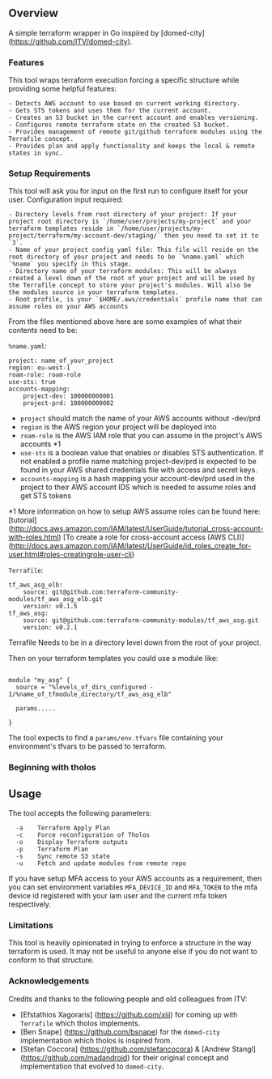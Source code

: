 ## Overview

A simple terraform wrapper in Go inspired by [domed-city] (https://github.com/ITV/domed-city).


### Features

This tool wraps terraform execution forcing a specific structure while providing some helpful features:

	- Detects AWS account to use based on current working directory.
	- Gets STS tokens and uses them for the current account.
	- Creates an S3 bucket in the current account and enables versioning.
	- Configures remote terraform state on the created S3 bucket.
	- Provides management of remote git/github terraform modules using the Terrafile concept.
	- Provides plan and apply functionality and keeps the local & remote states in sync.


### Setup Requirements

This tool will ask you for input on the first run to configure itself for your user.
Configuration input required:

	- Directory levels from root directory of your project: If your project root directory is `/home/user/projects/my-project` and your terraform templates reside in `/home/user/projects/my-project/terraform/my-account-dev/staging/` then you need to set it to `3`.
	- Name of your project config yaml file: This file will reside on the root directory of your project and needs to be `%name.yaml` which `%name` you specify in this stage.
	- Directory name of your terraform modules: This will be always created a level down of the root of your project and will be used by the Terrafile concept to store your project's modules. Will also be the modules source in your terraform templates.
	- Root profile, is your `$HOME/.aws/credentials` profile name that can assume roles on your AWS accounts


From the files mentioned above here are some examples of what their contents need to be:

`%name.yaml`:

```
project: name_of_your_project
region: eu-west-1
roam-role: roam-role
use-sts: true
accounts-mapping:
    project-dev: 100000000001
    project-prd: 100000000002

```
- `project` should match the name of your AWS accounts without -dev/prd
- `region` is the AWS region your project will be deployed into
- `roam-role` is the AWS IAM role that you can assume in the project's AWS accounts *1
- `use-sts` is a boolean value that enables or disables STS authentication. If not enabled a profile name matching project-dev/prd is expected to be found in your AWS shared credentials file with access and secret keys.
- `accounts-mapping` is a hash mapping your account-dev/prd used in the project to their AWS account IDS which is needed to assume roles and get STS tokens


*1 More information on how to setup AWS assume roles can be found here: [tutorial] (http://docs.aws.amazon.com/IAM/latest/UserGuide/tutorial_cross-account-with-roles.html) [To create a role for cross-account access (AWS CLI)] (http://docs.aws.amazon.com/IAM/latest/UserGuide/id_roles_create_for-user.html#roles-creatingrole-user-cli)


`Terrafile`:

```
tf_aws_asg_elb:
	source: git@github.com:terraform-community-modules/tf_aws_asg_elb.git
	version: v0.1.5
tf_aws_asg:
	source: git@github.com:terraform-community-modules/tf_aws_asg.git
	version: v0.2.1

```
Terrafile Needs to be in a directory level down from the root of your project.

Then on your terraform templates you could use a module like:

```

module "my_asg" {
  source = "%levels_of_dirs_configured - 1/%name_of_tfmodule_directory/tf_aws_asg_elb"

  params.....

}

```

The tool expects to find a `params/env.tfvars` file containing your environment's tfvars to be passed to terraform.




### Beginning with tholos

## Usage

The tool accepts the following parameters:

```
  -a	Terraform Apply Plan
  -c	Force reconfiguration of Tholos
  -o	Display Terraform outputs
  -p	Terraform Plan
  -s	Sync remote S3 state
  -u	Fetch and update modules from remote repo

```

If you have setup MFA access to your AWS accounts as a requirement, then you can set environment variables `MFA_DEVICE_ID` and `MFA_TOKEN` to the mfa device id registered with your iam user and the current mfa token respectively.


### Limitations

This tool is heavily opinionated in trying to enforce a structure in the way terraform is used. It may not be useful to anyone else if you do not want to conform to that structure.

### Acknowledgements

Credits and thanks to the following people and old colleagues from ITV:

- [Efstathios Xagoraris] (https://github.com/xiii) for coming up with `Terrafile` which tholos implements.
- [Ben Snape] (https://github.com/bsnape) for the `domed-city` implementation which tholos is inspired from.
- [Stefan Coccora] (https://github.com/stefancocora) & [Andrew Stangl] (https://github.com/madandroid) for their original concept and implementation that evolved to `domed-city`.
